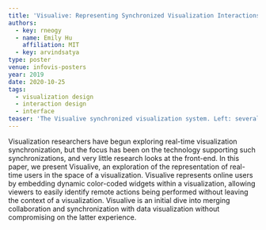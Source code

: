 ```yaml
---
title: 'Visualive: Representing Synchronized Visualization Interactions'
authors:
  - key: rneogy
  - name: Emily Hu
    affiliation: MIT
  - key: arvindsatya
type: poster
venue: infovis-posters
year: 2019
date: 2020-10-25
tags:
  - visualization design
  - interaction design
  - interface
teaser: 'The Visualive synchronized visualization system. Left: several users are interacting simultaneously with the view, with the current user following another user as they brush and zoom into the visualization. Right: the viewing user has hovered over a remote user’s bubble, resulting in the appearance of the purple tracking window that represents the remote user’s screen area.'
---
```

Visualization researchers have begun exploring real-time visualization synchronization, but the focus has been on the technology supporting such synchronizations, and very little research looks at the front-end. In this paper, we present Visualive, an exploration of the representation of real-time users in the space of a visualization. Visualive represents online users by embedding dynamic color-coded widgets within a visualization, allowing viewers to easily identify remote actions being performed without leaving the context of a visualization. Visualive is an initial dive into merging collaboration and synchronization with data visualization without compromising on the latter experience.
